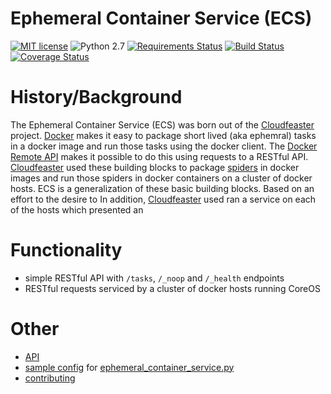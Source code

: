 # Ephemeral Container Service (ECS)
[![MIT license](http://img.shields.io/badge/license-MIT-brightgreen.svg)](http://opensource.org/licenses/MIT)
![Python 2.7](https://img.shields.io/badge/python-2.7-FFC100.svg?style=flat)
[![Requirements Status](https://requires.io/github/simonsdave/ecs/requirements.svg?branch=master)](https://requires.io/github/simonsdave/ecs/requirements/?branch=master)
[![Build Status](https://travis-ci.org/simonsdave/ecs.svg?branch=master)](https://travis-ci.org/simonsdave/ecs)
[![Coverage Status](https://coveralls.io/repos/github/simonsdave/ecs/badge.svg?branch=master)](https://coveralls.io/github/simonsdave/ecs?branch=master)

# History/Background

The Ephemeral Container Service (ECS) was born out of
the [Cloudfeaster](https://github.com/simonsdave/cloudfeaster.git) project.
[Docker](https://www.docker.com/) makes it easy to package
short lived (aka ephemral) tasks in a docker image and run
those tasks using the docker client.
The [Docker Remote API](https://docs.docker.com/engine/reference/api/docker_remote_api/)
makes it possible to do this using requests to a RESTful API.
[Cloudfeaster](https://github.com/simonsdave/cloudfeaster.git) used
these building blocks to package [spiders](https://en.wikipedia.org/wiki/Web_crawler)
in docker images and run those spiders in docker containers on a cluster of docker hosts.
ECS is a generalization of these basic building blocks.
Based on an effort to the desire to 
In addition, [Cloudfeaster](https://github.com/simonsdave/cloudfeaster.git) used
ran a service on each of the hosts which presented an 

# Functionality

* simple RESTful API with ```/tasks```, ```/_noop``` and ```/_health``` endpoints
* RESTful requests serviced by a cluster of docker hosts running CoreOS

# Other

* [API](docs/api.md)
* [sample config](samples/config) for [ephemeral_container_service.py](bin/ephemeral_container_service.py)
* [contributing](docs/contributing.md)
